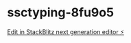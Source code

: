 # ssctyping-8fu9o5

[Edit in StackBlitz next generation editor ⚡️](https://stackblitz.com/~/github.com/surajktrbihar/ssctyping-8fu9o5)